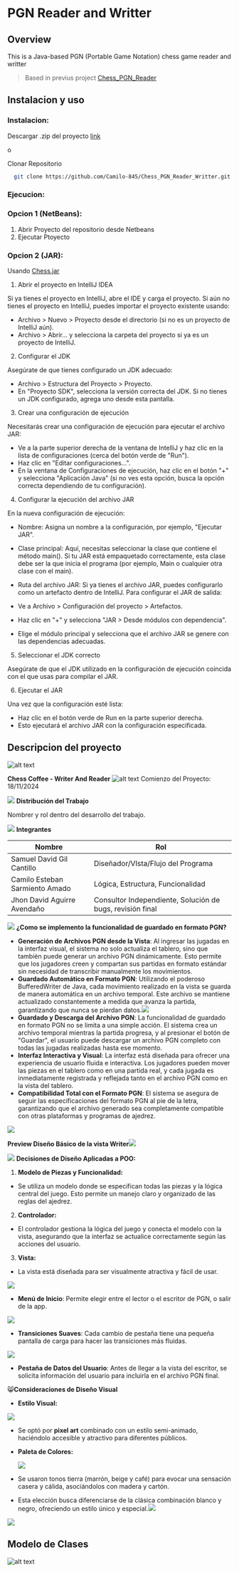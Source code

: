 # PGN Reader and Writter
## Overview
This is a Java-based PGN (Portable Game Notation) chess game reader and writter
> Based in previus project [Chess_PGN_Reader](https://github.com/Camilo-845/Chess_PGN_Reader)

## Instalacion y uso
### Instalacion:
Descargar .zip del proyecto [link](https://github.com/Camilo-845/Chess_PGN_Reader_Writter/archive/refs/heads/main.zip)

o

Clonar Repositorio
```sh
  git clone https://github.com/Camilo-845/Chess_PGN_Reader_Writter.git
```

### Ejecucion:
### Opcion 1 (NetBeans):
1. Abrir Proyecto del repositorio desde Netbeans
2. Ejecutar Ptoyecto

### Opcion 2 (JAR):
Usando [Chess.jar](./Chess.jar)
1. Abrir el proyecto en IntelliJ IDEA

Si ya tienes el proyecto en IntelliJ, abre el IDE y carga el proyecto. Si aún no tienes el proyecto en IntelliJ, puedes importar el proyecto existente usando:

  - Archivo > Nuevo > Proyecto desde el directorio (si no es un proyecto de IntelliJ aún).
  - Archivo > Abrir... y selecciona la carpeta del proyecto si ya es un proyecto de IntelliJ.
2. Configurar el JDK

Asegúrate de que tienes configurado un JDK adecuado:

  - Archivo > Estructura del Proyecto > Proyecto.
  - En "Proyecto SDK", selecciona la versión correcta del JDK. Si no tienes un JDK configurado, agrega uno desde esta pantalla.

3. Crear una configuración de ejecución

Necesitarás crear una configuración de ejecución para ejecutar el archivo JAR:

  - Ve a la parte superior derecha de la ventana de IntelliJ y haz clic en la lista de configuraciones (cerca del botón verde de "Run").
  - Haz clic en "Editar configuraciones...".
  - En la ventana de Configuraciones de ejecución, haz clic en el botón "+" y selecciona "Aplicación Java" (si no ves esta opción, busca la opción correcta dependiendo de tu configuración).

4. Configurar la ejecución del archivo JAR

En la nueva configuración de ejecución:

  - Nombre: Asigna un nombre a la configuración, por ejemplo, "Ejecutar JAR".
  - Clase principal: Aquí, necesitas seleccionar la clase que contiene el método main(). Si tu JAR está empaquetado correctamente, esta clase debe ser la que inicia el programa (por ejemplo, Main o cualquier otra clase con el main).
  - Ruta del archivo JAR: Si ya tienes el archivo JAR, puedes configurarlo como un artefacto dentro de IntelliJ.
  Para configurar el JAR de salida:

  - Ve a Archivo > Configuración del proyecto > Artefactos.
  - Haz clic en "+" y selecciona "JAR > Desde módulos con dependencia".
  - Elige el módulo principal y selecciona que el archivo JAR se genere con las dependencias adecuadas.
5. Seleccionar el JDK correcto

Asegúrate de que el JDK utilizado en la configuración de ejecución coincida con el que usas para compilar el JAR.

6. Ejecutar el JAR

Una vez que la configuración esté lista:

- Haz clic en el botón verde de Run en la parte superior derecha.
- Esto ejecutará el archivo JAR con la configuración especificada.

## Descripcion del proyecto
![alt text](Doc_Images/Aspose.Words.b0324b15-a5ec-4049-ab7d-e3274257500e.001.jpeg)

**Chess Coffee - Writer And Reader**
![alt text](Doc_Images/Aspose.Words.b0324b15-a5ec-4049-ab7d-e3274257500e.002.png)
Comienzo del Proyecto: 18/11/2024

![](Doc_Images/Aspose.Words.b0324b15-a5ec-4049-ab7d-e3274257500e.004.png) **Distribución del Trabajo** 

Nombrer y rol dentro del desarrollo del trabajo. 

![](Doc_Images/Aspose.Words.b0324b15-a5ec-4049-ab7d-e3274257500e.005.png) **Integrantes**

| **Nombre**| **Rol** |
|-----------|-----------|
|   Samuel David Gil Cantillo |   Diseñador/VIsta/Flujo del Programa |
|   Camilo Esteban Sarmiento Amado|   Lógica, Estructura, Funcionalidad  |
|   Jhon David Aguirre Avendaño  |   Consultor Independiente, Solución de bugs, revisión final |


![](Doc_Images/Aspose.Words.b0324b15-a5ec-4049-ab7d-e3274257500e.008.png) **¿Como se implemento la funcionalidad de guardado en formato PGN?**

- **Generación de Archivos PGN desde la Vista**: Al ingresar las jugadas en la interfaz visual, el sistema no solo actualiza el tablero, sino que también puede generar un archivo PGN dinámicamente. Esto permite que los jugadores creen y compartan sus partidas en formato estándar sin necesidad de transcribir manualmente los movimientos.
- **Guardado Automático en Formato PGN**: Utilizando el poderoso  BufferedWriter de Java, cada movimiento realizado en la vista se guarda de manera automática en un archivo temporal. Este archivo se mantiene actualizado constantemente a medida que avanza la partida, garantizando que nunca se pierdan datos.![](Doc_Images/Aspose.Words.b0324b15-a5ec-4049-ab7d-e3274257500e.009.png)
- **Guardado y Descarga del Archivo PGN**: La funcionalidad de guardado en formato PGN no se limita a una simple acción. El sistema crea un archivo temporal mientras la partida progresa, y al presionar el botón de "Guardar", el usuario puede descargar un archivo PGN completo con todas las jugadas realizadas hasta ese momento. 
- **Interfaz Interactiva y Visual**: La interfaz está diseñada para ofrecer una experiencia de usuario fluida e interactiva. Los jugadores pueden mover las piezas en el tablero como en una partida real, y cada jugada es inmediatamente registrada y reflejada tanto en el archivo PGN como en la vista del tablero.
- **Compatibilidad Total con el Formato PGN**: El sistema se asegura de seguir las especificaciones del formato PGN al pie de la letra, garantizando que el archivo generado sea completamente compatible con otras plataformas y programas de ajedrez.

![](Doc_Images/Aspose.Words.b0324b15-a5ec-4049-ab7d-e3274257500e.010.jpeg)

**Preview Diseño Básico de la vista Writer![](Doc_Images/Aspose.Words.b0324b15-a5ec-4049-ab7d-e3274257500e.011.png)**

![](Doc_Images/Aspose.Words.b0324b15-a5ec-4049-ab7d-e3274257500e.012.png) **Decisiones de Diseño Aplicadas a POO:**

1. **Modelo de Piezas y Funcionalidad:**
- Se utiliza un modelo donde se especifican todas las piezas y la lógica central del juego. Esto permite un manejo claro y organizado de las reglas del ajedrez.
2. **Controlador:**
- El controlador gestiona la lógica del juego y conecta el modelo con la vista, asegurando que la interfaz se actualice correctamente según las acciones del usuario.
3. **Vista:**
- La vista está diseñada para ser visualmente atractiva y fácil de usar. 

![](Doc_Images/Aspose.Words.b0324b15-a5ec-4049-ab7d-e3274257500e.013.jpeg)

- **Menú de Inicio**: Permite elegir entre el lector o el escritor de PGN, o salir de la app.

![](Doc_Images/Aspose.Words.b0324b15-a5ec-4049-ab7d-e3274257500e.014.jpeg)

- **Transiciones Suaves**: Cada cambio de pestaña tiene una pequeña pantalla de carga para hacer las transiciones más fluidas.

![](Doc_Images/Aspose.Words.b0324b15-a5ec-4049-ab7d-e3274257500e.015.jpeg)

- **Pestaña de Datos del Usuario**: Antes de llegar a la vista del escritor, se solicita información del usuario para incluirla en el archivo PGN final.

😸**Consideraciones de Diseño Visual**

- **Estilo Visual:**

![](Doc_Images/Aspose.Words.b0324b15-a5ec-4049-ab7d-e3274257500e.017.jpeg)

- Se optó por **pixel art** combinado con un estilo semi-animado, haciéndolo accesible y atractivo para diferentes públicos.
- **Paleta de Colores:**

  ![](Doc_Images/Aspose.Words.b0324b15-a5ec-4049-ab7d-e3274257500e.018.png)

- Se usaron tonos tierra (marrón, beige y café) para evocar una sensación casera y cálida, asociándolos con madera y cartón.
- Esta elección busca diferenciarse de la clásica combinación blanco y negro, ofreciendo un estilo único y especial.![](Doc_Images/Aspose.Words.b0324b15-a5ec-4049-ab7d-e3274257500e.019.png)

![](Doc_Images/Aspose.Words.b0324b15-a5ec-4049-ab7d-e3274257500e.020.png)


## Modelo de Clases
![alt text](./Doc_Images/image.png)